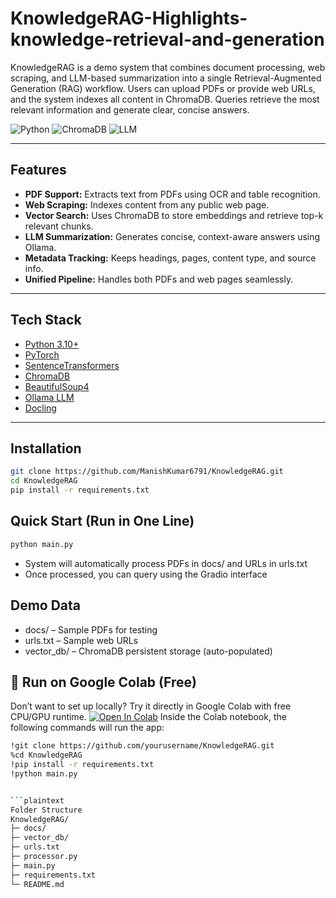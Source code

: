 # KnowledgeRAG-Highlights-knowledge-retrieval-and-generation
KnowledgeRAG is a demo system that combines document processing, web scraping, and LLM-based summarization into a single Retrieval-Augmented Generation (RAG) workflow. Users can upload PDFs or provide web URLs, and the system indexes all content in ChromaDB. Queries retrieve the most relevant information and generate clear, concise answers.

![Python](https://img.shields.io/badge/python-3.10+-blue)
![ChromaDB](https://img.shields.io/badge/ChromaDB-Vector%20DB-green)
![LLM](https://img.shields.io/badge/LLM-Ollama-orange)


---

## **Features**
- **PDF Support:** Extracts text from PDFs using OCR and table recognition.
- **Web Scraping:** Indexes content from any public web page.
- **Vector Search:** Uses ChromaDB to store embeddings and retrieve top-k relevant chunks.
- **LLM Summarization:** Generates concise, context-aware answers using Ollama.
- **Metadata Tracking:** Keeps headings, pages, content type, and source info.
- **Unified Pipeline:** Handles both PDFs and web pages seamlessly.

---

## **Tech Stack**
- [Python 3.10+](https://www.python.org/downloads/release/python-3100/)
- [PyTorch](https://pytorch.org/)
- [SentenceTransformers](https://www.sbert.net/)
- [ChromaDB](https://www.trychroma.com/)
- [BeautifulSoup4](https://www.crummy.com/software/BeautifulSoup/)
- [Ollama LLM](https://ollama.com/)
- [Docling](https://github.com/docling-project/docling)

---

## **Installation**
```bash
git clone https://github.com/ManishKumar6791/KnowledgeRAG.git
cd KnowledgeRAG
pip install -r requirements.txt
```

## **Quick Start (Run in One Line)**
```bash
python main.py
```
- System will automatically process PDFs in docs/ and URLs in urls.txt
- Once processed, you can query using the Gradio interface

## **Demo Data**
- docs/ – Sample PDFs for testing
- urls.txt – Sample web URLs
- vector_db/ – ChromaDB persistent storage (auto-populated)

## 🚀 Run on Google Colab (Free)

Don’t want to set up locally? Try it directly in Google Colab with free CPU/GPU runtime.
[![Open In Colab](https://colab.research.google.com/assets/colab-badge.svg)](https://colab.research.google.com/github/ManishKumar6791/KnowledgeRAG/blob/main/notebooks/demo.ipynb)
Inside the Colab notebook, the following commands will run the app:
```bash
!git clone https://github.com/yourusername/KnowledgeRAG.git
%cd KnowledgeRAG
!pip install -r requirements.txt
!python main.py


```plaintext
Folder Structure
KnowledgeRAG/
├─ docs/
├─ vector_db/
├─ urls.txt
├─ processor.py
├─ main.py
├─ requirements.txt
└─ README.md
```


